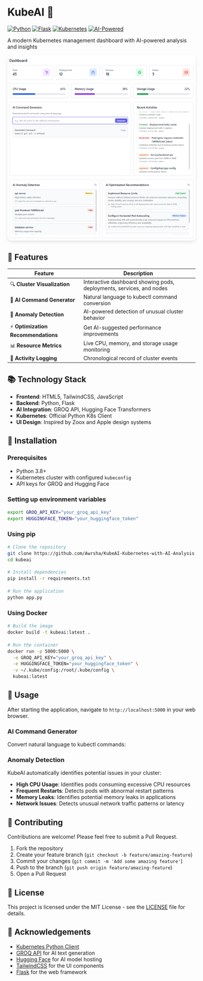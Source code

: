 # KubeAI 🚀
  
  [![Python](https://img.shields.io/badge/Python-3.8+-blue.svg?style=for-the-badge&logo=python&logoColor=white)](https://www.python.org)
  [![Flask](https://img.shields.io/badge/Flask-2.0+-green.svg?style=for-the-badge&logo=flask&logoColor=white)](https://flask.palletsprojects.com/)
  [![Kubernetes](https://img.shields.io/badge/Kubernetes-1.22+-326CE5.svg?style=for-the-badge&logo=kubernetes&logoColor=white)](https://kubernetes.io/)
  [![AI-Powered](https://img.shields.io/badge/AI-Powered-FF5A5F.svg?style=for-the-badge&logo=artificial-intelligence&logoColor=white)](https://groq.com/)

  <p>A modern Kubernetes management dashboard with AI-powered analysis and insights</p>
</div>

<p align="center">
  <img src="https://github.com/Awrsha/KubeAI-Kubernetes-with-AI-Analysis/blob/master/dashboard.png" alt="KubeAI Dashboard" width="800" style="max-width: 100%; border-radius: 10px; box-shadow: 0 4px 8px rgba(0,0,0,0.1);">
</p>

## 🌟 Features

| Feature | Description |
|---------|-------------|
| 🔍 **Cluster Visualization** | Interactive dashboard showing pods, deployments, services, and nodes |
| 🤖 **AI Command Generator** | Natural language to kubectl command conversion |
| 🧠 **Anomaly Detection** | AI-powered detection of unusual cluster behavior |
| ⚡ **Optimization Recommendations** | Get AI-suggested performance improvements |
| 📊 **Resource Metrics** | Live CPU, memory, and storage usage monitoring |
| 📝 **Activity Logging** | Chronological record of cluster events |


## 📚 Technology Stack

- **Frontend**: HTML5, TailwindCSS, JavaScript
- **Backend**: Python, Flask
- **AI Integration**: GROQ API, Hugging Face Transformers
- **Kubernetes**: Official Python K8s Client
- **UI Design**: Inspired by Zoox and Apple design systems

## 🔧 Installation

### Prerequisites

- Python 3.8+
- Kubernetes cluster with configured `kubeconfig`
- API keys for GROQ and Hugging Face

### Setting up environment variables

```bash
export GROQ_API_KEY="your_groq_api_key"
export HUGGINGFACE_TOKEN="your_huggingface_token"
```

### Using pip

```bash
# Clone the repository
git clone https://github.com/Awrsha/KubeAI-Kubernetes-with-AI-Analysis.git
cd kubeai

# Install dependencies
pip install -r requirements.txt

# Run the application
python app.py
```

### Using Docker

```bash
# Build the image
docker build -t kubeai:latest .

# Run the container
docker run -p 5000:5000 \
  -e GROQ_API_KEY="your_groq_api_key" \
  -e HUGGINGFACE_TOKEN="your_huggingface_token" \
  -v ~/.kube/config:/root/.kube/config \
  kubeai:latest
```

## 🚀 Usage

After starting the application, navigate to `http://localhost:5000` in your web browser.

### AI Command Generator

Convert natural language to kubectl commands:

### Anomaly Detection

KubeAI automatically identifies potential issues in your cluster:

-   **High CPU Usage**: Identifies pods consuming excessive CPU resources
-   **Frequent Restarts**: Detects pods with abnormal restart patterns
-   **Memory Leaks**: Identifies potential memory leaks in applications
-   **Network Issues**: Detects unusual network traffic patterns or latency

## 🤝 Contributing

Contributions are welcome! Please feel free to submit a Pull Request.

1.  Fork the repository
2.  Create your feature branch (`git checkout -b feature/amazing-feature`)
3.  Commit your changes (`git commit -m 'Add some amazing feature'`)
4.  Push to the branch (`git push origin feature/amazing-feature`)
5.  Open a Pull Request

## 📝 License

This project is licensed under the MIT License - see the [LICENSE](https://poe.com/chat/LICENSE) file for details.

## 🙏 Acknowledgements

-   [Kubernetes Python Client](https://github.com/kubernetes-client/python)
-   [GROQ API](https://groq.com/) for AI text generation
-   [Hugging Face](https://huggingface.co/) for AI model hosting
-   [TailwindCSS](https://tailwindcss.com/) for the UI components
-   [Flask](https://flask.palletsprojects.com/) for the web framework
